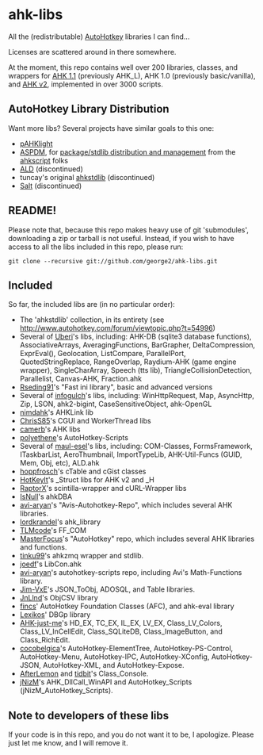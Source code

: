 # ahk-libs
All the (redistributable) [AutoHotkey](http://ahkscript.org/) libraries I can find...

Licenses are scattered around in there somewhere.

At the moment, this repo contains well over 200 libraries, classes, and
wrappers for [AHK 1.1](https://github.com/Lexikos/AutoHotkey_L) (previously AHK\_L),
AHK 1.0 (previously basic/vanilla), and [AHK v2](https://github.com/Lexikos/AutoHotkey_L/tree/alpha),
implemented in over 3000 scripts.

## AutoHotkey Library Distribution
Want more libs? Several projects have similar goals to this one:

* [pAHKlight](https://github.com/hi5/pAHKlight)
* [ASPDM](https://github.com/ahkscript/ASPDM), for
  [package/stdlib distribution and management](https://trello.com/b/XVP4M76d/package-stdlib-distribution-and-management)
  from the [ahkscript](https://github.com/ahkscript) folks
* [ALD](http://libba.net/) (discontinued)
* tuncay's original [ahkstdlib](http://www.autohotkey.com/forum/viewtopic.php?t=54996) (discontinued)
* [Salt](https://code.google.com/p/salt/) (discontinued)

## README!
Please note that, because this repo makes heavy use of git 'submodules',
downloading a zip or tarball is not useful. Instead, if you wish to have
access to all the libs included in this repo, please run:

    git clone --recursive git://github.com/george2/ahk-libs.git


## Included
So far, the included libs are (in no particular order):

* The 'ahkstdlib' collection, in its entirety (see
  http://www.autohotkey.com/forum/viewtopic.php?t=54996)
* Several of [Uberi](https://github.com/Uberi)'s libs, including: 
  AHK-DB (sqlite3 database functions), 
  AssociativeArrays, 
  AveragingFunctions, 
  BarGrapher, 
  DeltaCompression, 
  ExprEval(), 
  Geolocation, 
  ListCompare, 
  ParallelPort, 
  QuotedStringReplace, 
  RangeOverlap, 
  Raydium-AHK (game engine wrapper), 
  SingleCharArray, 
  Speech (tts lib), 
  TriangleCollisionDetection,
  Parallelist,
  Canvas-AHK,
  Fraction.ahk
* [Rseding91](https://github.com/Rseding91)'s "Fast ini library", basic and advanced versions
* Several of [infogulch](https://github.com/infogulch)'s libs, including:
  WinHttpRequest, 
  Map, 
  AsyncHttp, 
  Zip, 
  LSON, 
  ahk2-bigint, 
  CaseSensitiveObject, 
  ahk-OpenGL
* [nimdahk](https://github.com/nimdahk)'s AHKLink lib
* [ChrisS85](https://github.com/ChrisS85)'s CGUI and WorkerThread libs
* [camerb](https://github.com/camerb)'s AHK libs
* [polyethene](https://github.com/polyethene)'s AutoHotkey-Scripts
* Several of [maul-esel](https://github.com/maul-esel)'s libs, including:
  COM-Classes, 
  FormsFramework, 
  ITaskbarList, 
  AeroThumbnail, 
  ImportTypeLib, 
  AHK-Util-Funcs (GUID, Mem, Obj, etc),
  ALD.ahk
* [hoppfrosch](https://github.com/hoppfrosch)'s cTable and cGist classes
* [HotKeyIt](https://github.com/HotKeyIt)'s _Struct libs for AHK v2 and _H
* [RaptorX](https://github.com/RaptorX)'s scintilla-wrapper and cURL-Wrapper libs
* [IsNull](https://github.com/IsNull)'s ahkDBA
* [avi-aryan](https://github.com/avi-aryan)'s "Avis-Autohotkey-Repo", which includes several AHK libraries.
* [lordkrandel](https://github.com/lordkrandel)'s ahk_library
* [TLMcode](https://github.com/TLMcode)'s FF_COM
* [MasterFocus](https://github.com/MasterFocus)'s "AutoHotkey" repo, which includes several AHK libraries and functions.
* [tinku99](https://github.com/tinku99)'s ahkzmq wrapper and stdlib.
* [joedf](https://github.com/joedf)'s LibCon.ahk
* [avi-aryan](https://github.com/avi-aryan)'s autohotkey-scripts repo, including Avi's Math-Functions library.
* [Jim-VxE](https://github.com/Jim-VxE)'s JSON_ToObj, ADOSQL, and Table libraries.
* [JnLlnd](https://github.com/JnLlnd)'s ObjCSV library
* [fincs](https://github.com/fincs)' AutoHotkey Foundation Classes
  (AFC), and ahk-eval library
* [Lexikos](https://github.com/Lexikos)' DBGp library
* [AHK-just-me](https://github.com/AHK-just-me)'s HD_EX, TC_EX, IL_EX,
  LV_EX, Class_LV_Colors, Class_LV_InCellEdit, Class_SQLiteDB,
  Class_ImageButton, and Class_RichEdit.
* [cocobelgica](https://github.com/cocobelgica)'s
  AutoHotkey-ElementTree, AutoHotkey-PS-Control, AutoHotkey-Menu,
  AutoHotkey-IPC, AutoHotkey-XConfig, AutoHotkey-JSON, AutoHotkey-XML,
  and AutoHotkey-Expose.
* [AfterLemon](https://github.com/AfterLemon) and
  [tidbit](https://github.com/acorns)'s Class_Console.
* [jNizM](https://github.com/jNizM)'s AHK_DllCall_WinAPI and
  AutoHotkey_Scripts (jNizM_AutoHotkey_Scripts).

## Note to developers of these libs
If your code is in this repo, and you do not want it to be, I apologize. 
Please just let me know, and I will remove it.
